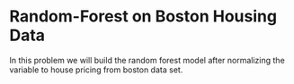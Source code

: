 # Random-Forest on Boston Housing Data

In this problem we will build the random forest model after normalizing the variable to house pricing from boston data set.

